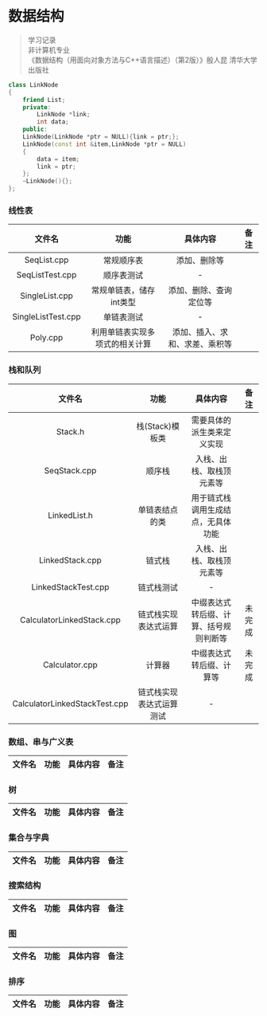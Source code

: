 # 数据结构

>学习记录    
>非计算机专业    
>《数据结构（用面向对象方法与C++语言描述）（第2版）》殷人昆 清华大学出版社

```C++
class LinkNode
{
    friend List;
    private:
        LinkNode *link;
        int data;
    public:
    LinkNode(LinkNode *ptr = NULL){link = ptr;};
    LinkNode(const int &item,LinkNode *ptr = NULL)
    {
        data = item;
        link = ptr;
    };
    ~LinkNode(){};
};
```

### 线性表

|  文件名  |  功能  | 具体内容 | 备注 |
|:---:|:---:|:---:|:---:|
|SeqList.cpp|常规顺序表|添加、删除等||
|SeqListTest.cpp|顺序表测试|-||
|SingleList.cpp|常规单链表，储存int类型|添加、删除、查询定位等||
|SingleListTest.cpp|单链表测试|-||
|Poly.cpp|利用单链表实现多项式的相关计算|添加、插入、求和、求差、乘积等||

### 栈和队列

|  文件名  |  功能  | 具体内容 | 备注 |
|:---:|:---:|:---:|:---:|
|Stack.h|栈(Stack)模板类|需要具体的派生类来定义实现||
|SeqStack.cpp|顺序栈|入栈、出栈、取栈顶元素等||
|LinkedList.h|单链表结点的类|用于链式栈调用生成结点，无具体功能||
|LinkedStack.cpp|链式栈|入栈、出栈、取栈顶元素等||
|LinkedStackTest.cpp|链式栈测试|-||
|CalculatorLinkedStack.cpp|链式栈实现表达式运算|中缀表达式转后缀、计算、括号规则判断等|未完成|
|Calculator.cpp|计算器|中缀表达式转后缀、计算等|未完成|
|CalculatorLinkedStackTest.cpp|链式栈实现表达式运算测试|-||

### 数组、串与广义表

|  文件名  |  功能  | 具体内容 | 备注 |
|:---:|:---:|:---:|:---:|

### 树

|  文件名  |  功能  | 具体内容 | 备注 |
|:---:|:---:|:---:|:---:|

### 集合与字典

|  文件名  |  功能  | 具体内容 | 备注 |
|:---:|:---:|:---:|:---:|

### 搜索结构

|  文件名  |  功能  | 具体内容 | 备注 |
|:---:|:---:|:---:|:---:|

### 图

|  文件名  |  功能  | 具体内容 | 备注 |
|:---:|:---:|:---:|:---:|

### 排序

|  文件名  |  功能  | 具体内容 | 备注 |
|:---:|:---:|:---:|:---:|
